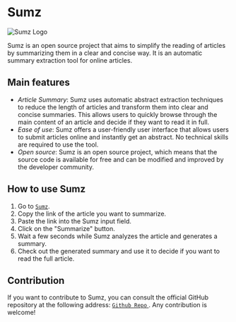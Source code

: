 # Sumz

![`Sumz Logo`](https://sumz-openai.vercel.app/en/icon.ico)

Sumz is an open source project that aims to simplify the reading of articles by summarizing them in a clear and concise way. It is an automatic summary extraction tool for online articles.

## Main features

- *Article Summary*: Sumz uses automatic abstract extraction techniques to reduce the length of articles and transform them into clear and concise summaries. This allows users to quickly browse through the main content of an article and decide if they want to read it in full.
- *Ease of use*: Sumz offers a user-friendly user interface that allows users to submit articles online and instantly get an abstract. No technical skills are required to use the tool.
- *Open source*: Sumz is an open source project, which means that the source code is available for free and can be modified and improved by the developer community.

## How to use Sumz

1. Go to [`Sumz`](https://sumz-openai.vercel.app/).
2. Copy the link of the article you want to summarize.
3. Paste the link into the Sumz input field.
4. Click on the "Summarize" button.
5. Wait a few seconds while Sumz analyzes the article and generates a summary.
6. Check out the generated summary and use it to decide if you want to read the full article.

## Contribution

If you want to contribute to Sumz, you can consult the official GitHub repository at the following address: [`Github Repo` ](https://github.com/0xZales/sumz ). Any contribution is welcome!